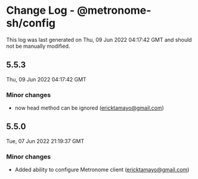 # Change Log - @metronome-sh/config

This log was last generated on Thu, 09 Jun 2022 04:17:42 GMT and should not be manually modified.

<!-- Start content -->

## 5.5.3

Thu, 09 Jun 2022 04:17:42 GMT

### Minor changes

- now head method can be ignored (ericktamayo@gmail.com)

## 5.5.0

Tue, 07 Jun 2022 21:19:37 GMT

### Minor changes

- Added ability to configure Metronome client (ericktamayo@gmail.com)
